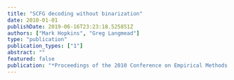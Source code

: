 ```yaml
---
title: "SCFG decoding without binarization"
date: 2010-01-01
publishDate: 2019-06-16T23:23:18.525851Z
authors: ["Mark Hopkins", "Greg Langmead"]
type: "publication"
publication_types: ["1"]
abstract: ""
featured: false
publication: "*Proceedings of the 2010 Conference on Empirical Methods in Natural Language Processing*"
---
```



